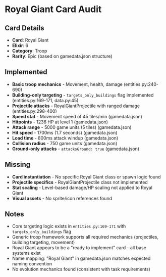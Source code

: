 # Royal Giant Card Audit

## Card Details
- **Card**: Royal Giant
- **Elixir**: 6
- **Category**: Troop
- **Rarity**: Epic (based on gamedata.json structure)

## Implemented
- **Basic troop mechanics** - Movement, health, damage (entities.py:240-690)
- **Building-only targeting** - `targets_only_buildings` flag implemented (entities.py:169-171, data.py:45)
- **Projectile attacks** - RoyalGiantProjectile with ranged damage (entities.py:298-400)
- **Speed stat** - Movement speed of 45 tiles/min (gamedata.json)
- **Hitpoints** - 1236 HP at level 1 (gamedata.json)
- **Attack range** - 5000 game units (5 tiles) (gamedata.json)
- **Hit speed** - 1700ms (1.7 seconds) (gamedata.json)
- **Load time** - 800ms attack windup (gamedata.json)
- **Collision radius** - 750 game units (gamedata.json)
- **Ground-only attacks** - `attacksGround: true` (gamedata.json)

## Missing
- **Card instantiation** - No specific Royal Giant class or spawn logic found
- **Projectile specifics** - RoyalGiantProjectile class not implemented
- **Stat scaling** - Level-based damage/HP scaling not applied to Royal Giant
- **Visual assets** - No sprite/icon references found

## Notes
- Core targeting logic exists in `entities.py:169-171` with `targets_only_buildings` flag
- Generic troop framework supports all required mechanics (projectiles, building targeting, movement)
- Royal Giant appears to be a "ready to implement" card - all base systems exist
- Name mapping: "Royal Giant" in gamedata.json matches expected naming convention
- No evolution mechanics found (consistent with task requirements)